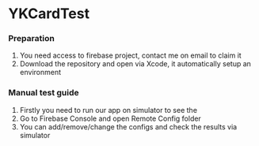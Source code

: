 
# YKCardTest

### Preparation
1. You need access to firebase project, contact me on email to claim it
2. Download the repository and open via Xcode, it automatically setup an environment

### Manual test guide
1. Firstly you need to run our app on simulator to see the  
2. Go to Firebase Console and open Remote Config folder
3. You can add/remove/change the configs and check the results via simulator
